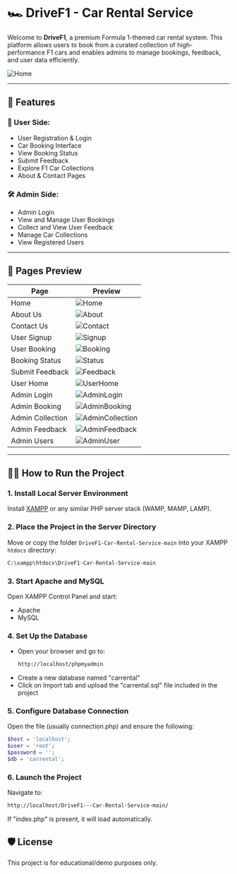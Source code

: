 # 🏎️ DriveF1 - Car Rental Service

Welcome to **DriveF1**, a premium Formula 1-themed car rental system. This platform allows users to book from a curated collection of high-performance F1 cars and enables admins to manage bookings, feedback, and user data efficiently.

![Home](public/home.png)

---

## 🚀 Features

### 👤 User Side:
- User Registration & Login
- Car Booking Interface
- View Booking Status
- Submit Feedback
- Explore F1 Car Collections
- About & Contact Pages

### 🛠️ Admin Side:
- Admin Login
- View and Manage User Bookings
- Collect and View User Feedback
- Manage Car Collections
- View Registered Users

---

## 📂 Pages Preview

| Page                  | Preview                              |
|-----------------------|--------------------------------------|
| Home                  | ![Home](public/home.png)             |
| About Us              | ![About](public/about.png)           |
| Contact Us            | ![Contact](public/contact.png)       |
| User Signup           | ![Signup](public/userSignup.png)     |
| User Booking          | ![Booking](public/userBookingCar.png)|
| Booking Status        | ![Status](public/userBookingStatus.png)|
| Submit Feedback       | ![Feedback](public/submitFeedback.png)|
| User Home             | ![UserHome](public/userHome.png)     |
| Admin Login           | ![AdminLogin](public/adminLogin.png) |
| Admin Booking         | ![AdminBooking](public/adminBooking.png)|
| Admin Collection      | ![AdminCollection](public/adminCollection.png)|
| Admin Feedback        | ![AdminFeedback](public/adminFeedback.png)|
| Admin Users           | ![AdminUser](public/adminUser.png)   |

---

## 🧑‍💻 How to Run the Project

### 1. Install Local Server Environment

Install [XAMPP](https://www.apachefriends.org/index.html) or any similar PHP server stack (WAMP, MAMP, LAMP).

### 2. Place the Project in the Server Directory

Move or copy the folder `DriveF1-Car-Rental-Service-main` into your XAMPP `htdocs` directory:
```bash
C:\xampp\htdocs\DriveF1-Car-Rental-Service-main
```

### 3. Start Apache and MySQL

Open XAMPP Control Panel and start:
- Apache
- MySQL

### 4. Set Up the Database

- Open your browser and go to:
  ```bash
  http://localhost/phpmyadmin
  ```
- Create a new database named "carrental"
- Click on Import tab and upload the "carrental.sql" file included in the project

### 5. Configure Database Connection

Open the file (usually connection.php) and ensure the following:
```php
$host = 'localhost';
$user = 'root';
$password = '';
$db = 'carrental';
```

### 6. Launch the Project

Navigate to:
```bash
http://localhost/DriveF1---Car-Rental-Service-main/
```
If "index.php" is present, it will load automatically.


## 🛡️ License
This project is for educational/demo purposes only.
